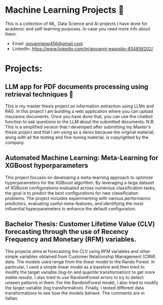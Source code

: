 # Machine Learning Projects :rocket:
This is a collection of ML, Data Science and AI projects I have done for academic and self-learning purposes.
In case you need more info about them:
  - Email: giovanniesp456@gmail.com
  - LinkedIn: https://www.linkedin.com/in/giovanni-esposito-854858202/

# Projects:
## LLM app for PDF documents processing using retrieval techniques :bookmark_tabs:
This is my master thesis project on information extraction using LLMs and RAG. In this project I am building a web application where you can upload insurance documents. Once you have done that, you can use the chatbot function to ask questions to the LLM about the submitted documents. N.B. This is a simplified version that I developed after submitting my Master's thesis project and that I am using as a demo because the original material, along with all the testing and fine-tuning material, is copyrighted by the company.

## Automated Machine Learning: Meta-Learning for XGBoost hyperparameters
This project focuses on developing a meta-learning approach to optimize hyperparameters for the XGBoost algorithm. 
By leveraging a large dataset of XGBoost configurations evaluated across numerous classification tasks, the goal is to predict the best configurations for new classification problems. 
The project includes experimenting with various performance predictors, evaluating useful meta-features, and identifying the most influential hyperparameters to enhance the default configuration.

## Bachelor Thesis: Customer Lifetime Value (CLV) forecasting through the use of Recency Frequency and Monetary (RFM) variables.
This projects aims at forecasting the CLV using RFM variables and other simple variables obtained from Customer Relationship Management (CRM) data. The models used range from the linear model to the Rando Forest. In particular, I used a simple linear model as a baseline and then tried to modify the target variable (log-lin and quantile transformation) to get more stable results. I also tried to use RandomForest errors to try to detect unseen patterns in them. For the RandomForest model, I also tried to modify the target variable (log transformation). Finally, I tested different data transformations to see how the models behave. The comments are in Italian.
